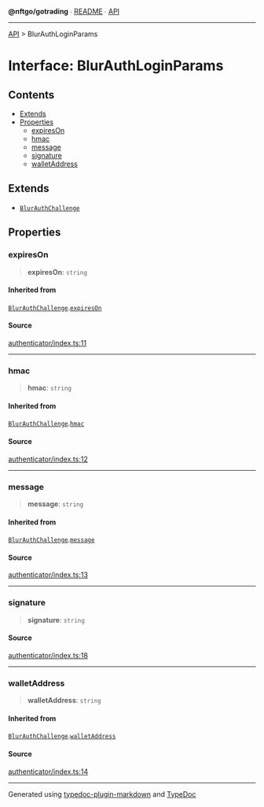 **@nftgo/gotrading** ∙ [README](../README.md) ∙ [API](../exports.md)

***

[API](../exports.md) > BlurAuthLoginParams

# Interface: BlurAuthLoginParams

## Contents

- [Extends](BlurAuthLoginParams.md#extends)
- [Properties](BlurAuthLoginParams.md#properties)
  - [expiresOn](BlurAuthLoginParams.md#expireson)
  - [hmac](BlurAuthLoginParams.md#hmac)
  - [message](BlurAuthLoginParams.md#message)
  - [signature](BlurAuthLoginParams.md#signature)
  - [walletAddress](BlurAuthLoginParams.md#walletaddress)

## Extends

- [`BlurAuthChallenge`](BlurAuthChallenge.md)

## Properties

### expiresOn

> **expiresOn**: `string`

#### Inherited from

[`BlurAuthChallenge`](BlurAuthChallenge.md).[`expiresOn`](BlurAuthChallenge.md#expireson)

#### Source

[authenticator/index.ts:11](https://github.com/NFTGo/GoTrading/blob/1fa3b8d/src/types/authenticator/index.ts#L11)

***

### hmac

> **hmac**: `string`

#### Inherited from

[`BlurAuthChallenge`](BlurAuthChallenge.md).[`hmac`](BlurAuthChallenge.md#hmac)

#### Source

[authenticator/index.ts:12](https://github.com/NFTGo/GoTrading/blob/1fa3b8d/src/types/authenticator/index.ts#L12)

***

### message

> **message**: `string`

#### Inherited from

[`BlurAuthChallenge`](BlurAuthChallenge.md).[`message`](BlurAuthChallenge.md#message)

#### Source

[authenticator/index.ts:13](https://github.com/NFTGo/GoTrading/blob/1fa3b8d/src/types/authenticator/index.ts#L13)

***

### signature

> **signature**: `string`

#### Source

[authenticator/index.ts:18](https://github.com/NFTGo/GoTrading/blob/1fa3b8d/src/types/authenticator/index.ts#L18)

***

### walletAddress

> **walletAddress**: `string`

#### Inherited from

[`BlurAuthChallenge`](BlurAuthChallenge.md).[`walletAddress`](BlurAuthChallenge.md#walletaddress)

#### Source

[authenticator/index.ts:14](https://github.com/NFTGo/GoTrading/blob/1fa3b8d/src/types/authenticator/index.ts#L14)

***

Generated using [typedoc-plugin-markdown](https://www.npmjs.com/package/typedoc-plugin-markdown) and [TypeDoc](https://typedoc.org/)
